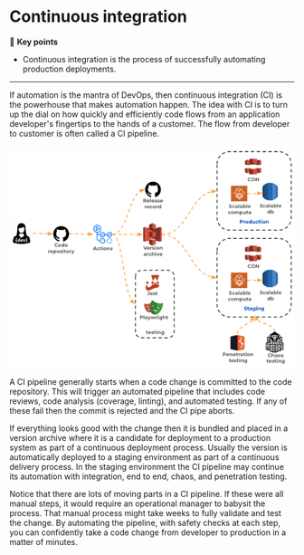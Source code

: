 # Continuous integration

🔑 **Key points**

- Continuous integration is the process of successfully automating production deployments.

---

If automation is the mantra of DevOps, then continuous integration (CI) is the powerhouse that makes automation happen. The idea with CI is to turn up the dial on how quickly and efficiently code flows from an application developer's fingertips to the hands of a customer. The flow from developer to customer is often called a CI pipeline.

![Continuous integration](continuousIntegration.png)

A CI pipeline generally starts when a code change is committed to the code repository. This will trigger an automated pipeline that includes code reviews, code analysis (coverage, linting), and automated testing. If any of these fail then the commit is rejected and the CI pipe aborts.

If everything looks good with the change then it is bundled and placed in a version archive where it is a candidate for deployment to a production system as part of a continuous deployment process. Usually the version is automatically deployed to a staging environment as part of a continuous delivery process. In the staging environment the CI pipeline may continue its automation with integration, end to end, chaos, and penetration testing.

Notice that there are lots of moving parts in a CI pipeline. If these were all manual steps, it would require an operational manager to babysit the process. That manual process might take weeks to fully validate and test the change. By automating the pipeline, with safety checks at each step, you can confidently take a code change from developer to production in a matter of minutes.

